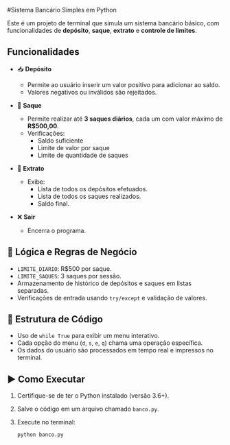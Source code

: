 #Sistema Bancário Simples em Python

Este é um projeto de terminal que simula um sistema bancário básico, com funcionalidades de **depósito**, **saque**, **extrato** e **controle de limites**.

## Funcionalidades

- 📥 **Depósito**
  - Permite ao usuário inserir um valor positivo para adicionar ao saldo.
  - Valores negativos ou inválidos são rejeitados.

- 💸 **Saque**
  - Permite realizar até **3 saques diários**, cada um com valor máximo de **R$500,00**.
  - Verificações:
    - Saldo suficiente
    - Limite de valor por saque
    - Limite de quantidade de saques

- 📄 **Extrato**
  - Exibe:
    - Lista de todos os depósitos efetuados.
    - Lista de todos os saques realizados.
    - Saldo final.

- ❌ **Sair**
  - Encerra o programa.

## 🧠 Lógica e Regras de Negócio

- `LIMITE_DIARIO`: R$500 por saque.
- `LIMITE_SAQUES`: 3 saques por sessão.
- Armazenamento de histórico de depósitos e saques em listas separadas.
- Verificações de entrada usando `try/except` e validação de valores.

## 📂 Estrutura de Código

- Uso de `while True` para exibir um menu interativo.
- Cada opção do menu (`d`, `s`, `e`, `q`) chama uma operação específica.
- Os dados do usuário são processados em tempo real e impressos no terminal.

## ▶️ Como Executar

1. Certifique-se de ter o Python instalado (versão 3.6+).
2. Salve o código em um arquivo chamado `banco.py`.
3. Execute no terminal:

   ```bash
   python banco.py
